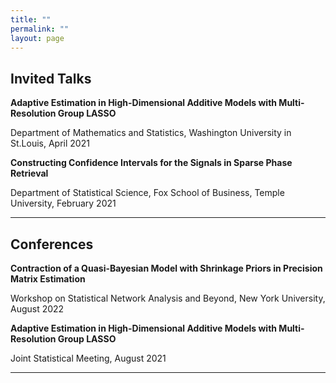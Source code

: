 ```yaml
---
title: ""
permalink: ""
layout: page
---
```



## Invited Talks

<p> <strong>Adaptive Estimation in High-Dimensional Additive Models with Multi-Resolution Group LASSO</strong> </p>
<p> Department of Mathematics and Statistics, Washington University in St.Louis, April 2021 </p>
<p> </p> 

<p> <strong>Constructing Confidence Intervals for the Signals in Sparse Phase Retrieval</strong> </p>
<p> Department of Statistical Science, Fox School of Business, Temple University, February 2021 </p>
<hr> 


## Conferences

<p> <strong>Contraction of a Quasi-Bayesian Model with Shrinkage Priors in Precision Matrix Estimation</strong> </p>
<p> Workshop on Statistical Network Analysis and Beyond, New York University, August 2022 </p>
<p> </p> 

<p> <strong>Adaptive Estimation in High-Dimensional Additive Models with Multi-Resolution Group LASSO</strong> </p>
<p> Joint Statistical Meeting, August 2021 </p>
<hr> 
